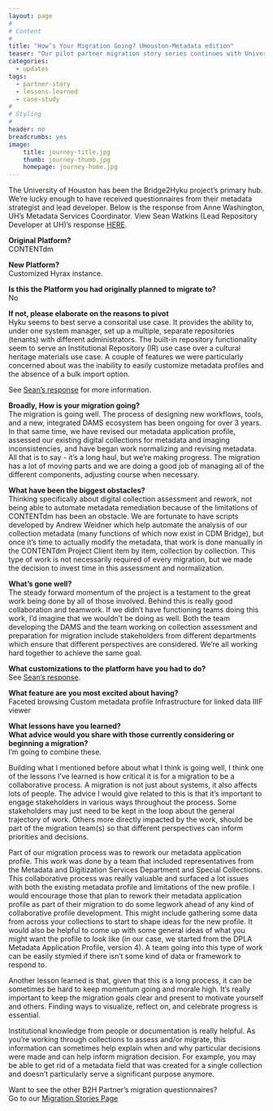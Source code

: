 ```yaml
---
layout: page
#
# Content
#
title: "How’s Your Migration Going? UHouston-Metadata edition"
teaser: "Our pilot partner migration story series continues with University of Houston’s Metadata Strategist’s answers."
categories:
  - updates
tags:
  - partner-story
  - lessons-learned
  - case-study
#
# Styling
#
header: no
breadcrumbs: yes
image:
    title: journey-title.jpg
    thumb: journey-thumb.jpg
    homepage: journey-home.jpg
---
```

The University of Houston has been the Bridge2Hyku project’s primary hub.  We’re lucky enough to have received questionnaires from their metadata strategist and lead developer.  Below is the response from Anne Washington, UH’s Metadata Services Coordinator.  View Sean Watkins (Lead Repository Developer at UH)’s response [HERE](/updates/houston-it-journey/). 


**Original Platform?**<br>
CONTENTdm
 
**New Platform?**<br>
Customized Hyrax instance.
 
**Is this the Platform you had originally planned to migrate to?**<br>
No
 
**If not, please elaborate on the reasons to pivot**<br>
Hyku seems to best serve a consorital use case. It provides the ability to, under one system manager, set up a multiple, separate repositories (tenants) with different administrators. The built-in repository functionality seem to serve an Institutional Repository (IR) use case over a cultural heritage materials use case. A couple of features we were particularly concerned about was the inability to easily customize metadata profiles and the absence of a bulk import option. 

See [Sean’s response](/updates/houston-it-journey/) for more information.
 
**Broadly, How is your migration going?**<br>
The migration is going well. The process of designing new workflows, tools, and a new, integrated DAMS ecosystem has been ongoing for over 3 years. In that same time, we have revised our metadata application profile, assessed our existing digital collections for metadata and imaging inconsistencies, and have began work normalizing and revising metadata. All that is to say - it’s a long haul, but we’re making progress. The migration has a lot of moving parts and we are doing a good job of managing all of the different components, adjusting course when necessary.


**What have been the biggest obstacles?**<br>
Thinking specifically about digital collection assessment and rework, not being able to automate metadata remediation because of the limitations of CONTENTdm has been an obstacle. We are fortunate to have scripts developed by Andrew Weidner which help automate the analysis of our collection metadata (many functions of which now exist in CDM Bridge), but once it’s time to actually modify the metadata, that work is done manually in the CONTENTdm Project Client item by item, collection by collection. This type of work is not necessarily required of every migration, but we made the decision to invest time in this assessment and normalization.


**What’s gone well?**<br>
The steady forward momentum of the project is a testament to the great work being done by all of those involved. Behind this is really good collaboration and teamwork. If we didn’t have functioning teams doing this work, I’d imagine that we wouldn’t be doing as well. Both the team developing the DAMS and the team working on collection assessment and preparation for migration include stakeholders from different departments which ensure that different perspectives are considered. We’re all working hard together to achieve the same goal.


**What customizations to the platform have you had to do?**<br>
See [Sean’s response](/updates/houston-it-journey/).


**What feature are you most excited about having?**<br>
Faceted browsing
Custom metadata profile
Infrastructure for linked data
IIIF viewer


**What lessons have you learned?**<br>
**What advice would you share with those currently considering or beginning a migration?**<br>
I’m going to combine these.

Building what I mentioned before about what I think is going well, I think one of the lessons I’ve learned is how critical it is for a migration to be a collaborative process. A migration is not just about systems, it also affects lots of people. The advice I would give related to this is that it’s important to engage stakeholders in various ways throughout the process. Some stakeholders may just need to be kept in the loop about the general trajectory of work. Others more directly impacted by the work, should be part of the migration team(s) so that different perspectives can inform priorities and decisions.

Part of our migration process was to rework our metadata application profile. This work was done by a team that included representatives from the Metadata and Digitization Services Department and Special Collections. This collaborative process was really valuable and surfaced a lot issues with both the existing metadata profile and limitations of the new profile.  I would encourage those that plan to rework their metadata application profile as part of their migration to do some legwork ahead of any kind of collaborative profile development. This might include gathering some data from across your collections to start to shape ideas for the new profile. It would also be helpful to come up with some general ideas of what you might want the profile to look like (in our case, we started from the DPLA Metadata Application Profile, version 4).  A team going into this type of work can be easily stymied if there isn’t some kind of data or framework to respond to.

Another lesson learned is that, given that this is a long process, it can be sometimes be hard to keep momentum going and morale high. It’s really important to keep the migration goals clear and present to motivate yourself and others. Finding ways to visualize, reflect on, and celebrate progress is essential.

Institutional knowledge from people or documentation is really helpful. As you’re working through collections to assess and/or migrate, this information can sometimes help explain when and why particular decisions were made and can help inform migration decision. For example, you may be able to get rid of a metadata field that was created for a single collection and doesn’t particularly serve a significant purpose anymore. 


 
Want to see the other B2H Partner’s migration questionnaires?<br>
Go to our [Migration Stories Page](/partner-stories/)
